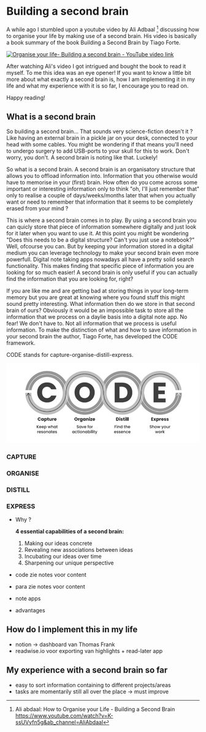# Building a second brain

A while ago I stumbled upon a youtube video by Ali Adbaal [^1] discussing how to organise your life by making use of a second brain. His video is basically a book summary of the book Building a Second Brain by Tiago Forte. 


[![Organise your life- Building a second brain - YouTube video link](https://img.youtube.com/vi/K-ssUVyfn5g/0.jpg)](https://www.youtube.com/watch?v=K-ssUVyfn5g&ab_channel=AliAbdaal)

After watching Ali's video I got intrigued and bought the book to read it myself.
To me this idea was an eye opener! If you want to know a little bit more about what exactly a second brain is, how I am implementing it in my life and what my experience with it is so far, I encourage you to read on.

Happy reading! 


## What is a second brain

So building a second brain... That sounds very science-fiction doesn't it ? Like having an external brain in a pickle jar on your desk, connected to your head with some cables. You might be wondering if that means you'll need to undergo surgery to add USB-ports to your skull for this to work. Don't worry, you don't. A second brain is noting like that. Luckely! 

So what is a second brain. A second brain is an organisatory structure that allows you to offload information into. Information that you otherwise would have to memorise in your (first) brain. How often do you come across some important or interesting information only to think "oh, I'll just remember that" only to realise a couple of days/weeks/months later that when you actually want or need to remember that information that it seems to be completely erased from your mind ?

This is where a second brain comes in to play. By using a second brain you can quicly store that piece of information somewhere digitally and just look for it later when you want to use it. At this point you might be wondering "Does this needs to be a digital structure? Can't you just use a notebook?" Well, ofcourse you can. 
But by keeping your information stored in a digital medium you can leverage technology to make your second brain even more powerfull. Digital note taking apps nowadays all have a pretty solid search functionality. This makes finding that specific piece of information you are looking for so much easier! A second brain is only useful if you can actually find the information that you are looking for, right? 

If you are like me and are getting bad at storing things in your long-term memory but you are great at knowing where you found stuff this might sound pretty interesting.
What information then do we store in that second brain of ours? Obviously it would be an impossible task to store all the information that we process on a daylie basis into a digital note app. No fear! We don't have to. Not all information that we process is useful information. To make the distinction of what and how to save information in your second brain the author, Tiago Forte, has developed the CODE framework.

CODE stands for capture-organise-distill-express.

 ![The CODE framework explained](./images/code.png)
### CAPTURE
### ORGANISE
### DISTILL
### EXPRESS


* Why ?

    **4 essential capabilities of a second brain:**
    1. Making our ideas concrete
    2. Revealing new associations between ideas
    3. Incubating our ideas over time 
    4. Sharpening our unique perspective
* code
    zie notes voor content
* para
    zie notes voor content
* note apps 
* advantages
## How do I implement this in my life
* notion -> dashboard van Thomas Frank
* readwise.io voor exporting van highlights + read-later app

## My experience with a second brain so far
* easy to sort information containing to different projects/areas
* tasks are momentarily still all over the place -> must improve


[^1]: Ali abdaal: How to Organise your Life - Building a Second Brain https://www.youtube.com/watch?v=K-ssUVyfn5g&ab_channel=AliAbdaal

